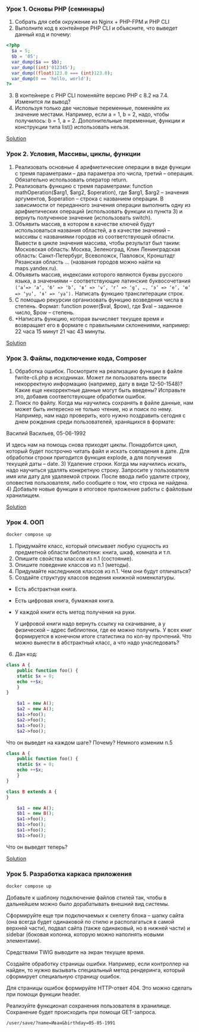 ### Урок 1. Основы PHP (семинары)

1) Собрать для себя окружение из Nginx + PHP-FPM и PHP CLI
2) Выполните код в контейнере PHP CLI и объясните, что выведет данный код и почему:
```php
<?php
  $a = 5;
  $b = '05';
  var_dump($a == $b);
  var_dump((int)'012345');
  var_dump((float)123.0 === (int)123.0);
  var_dump(0 == 'hello, world');
?>
```
3) В контейнере с PHP CLI поменяйте версию PHP с 8.2 на 7.4. Изменится ли вывод?
4) Используя только две числовые переменные, поменяйте их значение местами. Например, если a = 1, b = 2, надо, чтобы получилось: b = 1, a = 2. Дополнительные переменные, функции и конструкции типа list() использовать нельзя.

[Solution](https://github.com/donabilardo/GB_PHP/tree/docker/code/les1/hw)


### Урок 2. Условия, Массивы, циклы, функции
1) Реализовать основные 4 арифметические операции в виде функции с тремя параметрами – два параметра это числа, третий – операция. Обязательно использовать оператор return.
2) Реализовать функцию с тремя параметрами: function mathOperation($arg1, $arg2, $operation), где $arg1, $arg2 – значения аргументов, $operation – строка с названием операции. В зависимости от переданного значения операции выполнить одну из арифметических операций (использовать функции из пункта 3) и вернуть полученное значение (использовать switch).
3) Объявить массив, в котором в качестве ключей будут использоваться названия областей, а в качестве значений – массивы с названиями городов из соответствующей области. Вывести в цикле значения массива, чтобы результат был таким: Московская область: Москва, Зеленоград, Клин Ленинградская область: Санкт-Петербург, Всеволожск, Павловск, Кронштадт Рязанская область … (названия городов можно найти на maps.yandex.ru).
4) Объявить массив, индексами которого являются буквы русского языка, а значениями – соответствующие латинские буквосочетания 
```(‘а’=> ’a’, ‘б’ => ‘b’, ‘в’ => ‘v’, ‘г’ => ‘g’, …, ‘э’ => ‘e’, ‘ю’ => ‘yu’, ‘я’ => ‘ya’).```
Написать функцию транслитерации строк.
5) С помощью рекурсии организовать функцию возведения числа в степень. Формат: function power($val, $pow), где $val – заданное число, $pow – степень.
6) *Написать функцию, которая вычисляет текущее время и возвращает его в формате с правильными склонениями, например:
22 часа 15 минут 21 час 43 минуты.

[Solution](https://github.com/donabilardo/GB_PHP/tree/lesson2/code/les2/hw)

### Урок 3. Файлы, подключение кода, Composer
1) Обработка ошибок. Посмотрите на реализацию функции в файле fwrite-cli.php в исходниках. Может ли пользователь ввести некорректную информацию (например, дату в виде 12-50-1548)? Какие еще некорректные данные могут быть введены? Исправьте это, добавив соответствующие обработки ошибок.
2) Поиск по файлу. Когда мы научились сохранять в файле данные, нам может быть интересно не только чтение, но и поиск по нему. Например, нам надо проверить, кого нужно поздравить сегодня с днем рождения среди пользователей, хранящихся в формате:

Василий Васильев, 05-06-1992

И здесь нам на помощь снова приходят циклы. Понадобится цикл, который будет построчно читать файл и искать совпадения в дате. Для обработки строки пригодится функция explode, а для получения текущей даты – date.
3) Удаление строки. Когда мы научились искать, надо научиться удалять конкретную строку. Запросите у пользователя имя или дату для удаляемой строки. После ввода либо удалите строку, оповестив пользователя, либо сообщите о том, что строка не найдена.
4) Добавьте новые функции в итоговое приложение работы с файловым хранилищем.

[Solution](https://github.com/donabilardo/GB_PHP/tree/lesson3/code/les3/hw)

### Урок 4. ООП
```dockerfile
docker compose up
```
1) Придумайте класс, который описывает любую сущность из предметной области библиотеки: книга, шкаф, комната и т.п.
2) Опишите свойства классов из п.1 (состояние).
3) Опишите поведение классов из п.1 (методы).
4) Придумайте наследников классов из п.1. Чем они будут отличаться?
5) Создайте структуру классов ведения книжной номенклатуры.
+ Есть абстрактная книга.
+ Есть цифровая книга, бумажная книга.
+ У каждой книги есть метод получения на руки.

  У цифровой книги надо вернуть ссылку на скачивание, а у физической – адрес библиотеки, где ее можно получить. У всех книг формируется в конечном итоге статистика по кол-ву прочтений.
  Что можно вынести в абстрактный класс, а что надо унаследовать?

6) Дан код:
```php
class A {
    public function foo() {
    static $x = 0;
    echo ++$x;
    }
}

    $a1 = new A();
    $a2 = new A();
    $a1->foo();
    $a2->foo();
    $a1->foo();
    $a2->foo();
```
Что он выведет на каждом шаге? Почему?
Немного изменим п.5
```php
class A {
    public function foo() {
    static $x = 0;
    echo ++$x;
    }
}

class B extends A {
}

    $a1 = new A();
    $b1 = new B();
    $a1->foo();
    $b1->foo();
    $a1->foo();
    $b1->foo();
```

Что он выведет теперь?

[Solution](https://github.com/donabilardo/GB_PHP/tree/lesson4/code/les4/hw)

### Урок 5. Разработка каркаса приложения
```dockerfile
docker compose up
```
Добавьте к шаблону подключение файлов стилей так, чтобы в дальнейшем можно было дорабатывать внешний вид системы.

Сформируйте еще три подключаемых к скелету блока – шапку сайта (она всегда будет одинаковой по стилю и располагаться в самой верхней части), подвал сайта (также одинаковый, но в нижней части) и sidebar (боковая колонка, которую можно наполнять новыми элементами).

Средствами TWIG выводите на экран текущее время.

Создайте обработку страницы ошибки. Например, если контроллер на найден, то нужно вызывать специальный метод рендеринга, который сформирует специальную страницу ошибок.

Для страницы ошибок формируйте HTTP-ответ 404. Это можно сделать при помощи функции header.

Реализуйте функционал сохранения пользователя в хранилище. Сохранение будет происходить при помощи GET-запроса.

```
/user/save/?name=Иван&birthday=05-05-1991
```